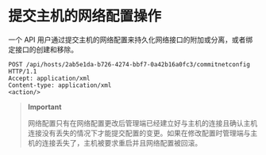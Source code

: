 # 提交主机的网络配置操作

一个 API
用户通过提交主机的网络配置来持久化网络接口的附加或分离，或者绑定接口的创建和移除。

                
    POST /api/hosts/2ab5e1da-b726-4274-bbf7-0a42b16a0fc3/commitnetconfig HTTP/1.1
    Accept: application/xml
    Content-type: application/xml
    <action/>

              

> **Important**
>
> 网络配置只有在网络配置更改后管理端已经建立好与主机的连接且确认主机连接没有丢失的情况下才能提交配置的变更。如果在修改配置时管理端与主机的连接丢失了，主机被要求重启并且网络配置被回滚。
